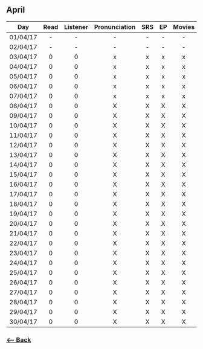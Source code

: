 ## April

| Day       | Read    |  Listener  | Pronunciation | SRS  | EP | Movies |
|:---------:|:-------:|:----------:|:--------------:|:---:|:---:|:---:|
| 01/04/17  |    -    |     -      | - | - | - | - |
| 02/04/17  |    -    |     -      | - | - | - | - |
| 03/04/17  |    0    |     0      | x | x | x | x |
| 04/04/17  |    0    |     0      | x | x | x | x |
| 05/04/17  |    0    |     0      | x | x | x | x |
| 06/04/17  |    0    |     0      | x | x | x | x |
| 07/04/17  |    0    |     0      | x | x | x | x |
| 08/04/17  |    0    |     0      | X | X | X | X |
| 09/04/17  |    0    |     0      | X | X | X | X |
| 10/04/17  |    0    |     0      | X | X | X | X |
| 11/04/17  |    0    |     0      | X | X | X | X |
| 12/04/17  |    0    |     0      | X | X | X | X |
| 13/04/17  |    0    |     0      | X | X | X | X |
| 14/04/17  |    0    |     0      | X | X | X | X |
| 15/04/17  |    0    |     0      | X | X | X | X |
| 16/04/17  |    0    |     0      | X | X | X | X |
| 17/04/17  |    0    |     0      | X | X | X | X |
| 18/04/17  |    0    |     0      | X | X | X | X |
| 19/04/17  |    0    |     0      | X | X | X | X |
| 20/04/17  |    0    |     0      | X | X | X | X |
| 21/04/17  |    0    |     0      | X | X | X | X |
| 22/04/17  |    0    |     0      | X | X | X | X |
| 23/04/17  |    0    |     0      | X | X | X | X |
| 24/04/17  |    0    |     0      | X | X | X | X |
| 25/04/17  |    0    |     0      | X | X | X | X |
| 26/04/17  |    0    |     0      | X | X | X | X |
| 27/04/17  |    0    |     0      | X | X | X | X |
| 28/04/17  |    0    |     0      | X | X | X | X |
| 29/04/17  |    0    |     0      | X | X | X | X |
| 30/04/17  |    0    |     0      | X | X | X | X |

### [<-- Back](https://github.com/simoneas02/2017-goals)